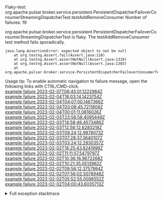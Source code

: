         
Flaky-test: org.apache.pulsar.broker.service.persistent.PersistentDispatcherFailoverConsumerStreamingDispatcherTest.testAddRemoveConsumer
Number of failures: 19

org.apache.pulsar.broker.service.persistent.PersistentDispatcherFailoverConsumerStreamingDispatcherTest is flaky. The testAddRemoveConsumer test method fails sporadically.

```
java.lang.AssertionError: expected object to not be null
	at org.testng.Assert.fail(Assert.java:110)
	at org.testng.Assert.assertNotNull(Assert.java:1319)
	at org.testng.Assert.assertNotNull(Assert.java:1303)
	at org.apache.pulsar.broker.service.PersistentDispatcherFailoverConsumerTest.testAddRemoveConsumer(PersistentDispatcherFailoverConsumerTest.java:360)
```

Usage tip: To enable automatic navigation to failure message, open the following links with CTRL/CMD-click.  
[example failure 2023-02-07T06:45:01.1222984Z](https://github.com/apache/pulsar/actions/runs/4111179593/jobs/7094697114#step:9:729)  
[example failure 2023-02-04T18:03:14.1423754Z](https://github.com/apache/pulsar/actions/runs/4092732000/jobs/7057666446#step:9:729)  
[example failure 2023-02-04T04:07:00.1467366Z](https://github.com/apache/pulsar/actions/runs/4076016338/jobs/7052833156#step:9:729)  
[example failure 2023-02-04T03:08:45.7211809Z](https://github.com/apache/pulsar/actions/runs/4089625311/jobs/7052464856#step:9:729)  
[example failure 2023-02-04T00:01:11.0816026Z](https://github.com/apache/pulsar/actions/runs/4088820724/jobs/7050875412#step:9:729)  
[example failure 2023-02-03T23:58:58.4095449Z](https://github.com/apache/pulsar/actions/runs/4088804123/jobs/7050842767#step:9:729)  
[example failure 2023-02-03T14:58:46.4573486Z](https://github.com/apache/pulsar/actions/runs/4085189227/jobs/7042838377#step:9:729)  
[example failure 2023-02-03T12:56:12.6283218Z](https://github.com/apache/pulsar/actions/runs/4084258072/jobs/7040754134#step:9:729)  
[example failure 2023-02-03T09:24:12.9878073Z](https://github.com/apache/pulsar/actions/runs/4082697666/jobs/7037358539#step:9:729)  
[example failure 2023-02-03T07:28:37.3640107Z](https://github.com/apache/pulsar/actions/runs/4081947717/jobs/7035828659#step:9:729)  
[example failure 2023-02-03T03:24:12.2930357Z](https://github.com/apache/pulsar/actions/runs/4080739803/jobs/7033499918#step:9:715)  
[example failure 2023-02-02T18:25:43.8241999Z](https://github.com/apache/pulsar/actions/runs/4077347643/jobs/7026262481#step:9:729)  
[example failure 2023-02-02T11:11:57.5479797Z](https://github.com/apache/pulsar/actions/runs/4073789290/jobs/7018144141#step:9:729)  
[example failure 2023-02-02T10:36:16.9672268Z](https://github.com/apache/pulsar/actions/runs/4073474352/jobs/7017462811#step:9:729)  
[example failure 2023-02-02T10:21:35.0513962Z](https://github.com/apache/pulsar/actions/runs/4073367802/jobs/7017221754#step:9:729)  
[example failure 2023-02-02T09:56:12.3757994Z](https://github.com/apache/pulsar/actions/runs/4073163727/jobs/7016760710#step:9:729)  
[example failure 2023-02-02T07:56:02.5078948Z](https://github.com/apache/pulsar/actions/runs/4072298561/jobs/7014911546#step:9:731)  
[example failure 2023-02-02T05:52:55.0096552Z](https://github.com/apache/pulsar/actions/runs/4069198762/jobs/7013586039#step:9:714)  
[example failure 2023-02-02T04:00:43.6035713Z](https://github.com/apache/pulsar/actions/runs/4071061634/jobs/7012507778#step:9:731)  


<details>
<summary>Full exception stacktrace</summary>
<code><pre>
java.lang.AssertionError: expected object to not be null
	at org.testng.Assert.fail(Assert.java:110)
	at org.testng.Assert.assertNotNull(Assert.java:1319)
	at org.testng.Assert.assertNotNull(Assert.java:1303)
	at org.apache.pulsar.broker.service.PersistentDispatcherFailoverConsumerTest.testAddRemoveConsumer(PersistentDispatcherFailoverConsumerTest.java:360)
	at java.base/jdk.internal.reflect.NativeMethodAccessorImpl.invoke0(Native Method)
	at java.base/jdk.internal.reflect.NativeMethodAccessorImpl.invoke(NativeMethodAccessorImpl.java:77)
	at java.base/jdk.internal.reflect.DelegatingMethodAccessorImpl.invoke(DelegatingMethodAccessorImpl.java:43)
	at java.base/java.lang.reflect.Method.invoke(Method.java:568)
	at org.testng.internal.invokers.MethodInvocationHelper.invokeMethod(MethodInvocationHelper.java:139)
	at org.testng.internal.invokers.InvokeMethodRunnable.runOne(InvokeMethodRunnable.java:47)
	at org.testng.internal.invokers.InvokeMethodRunnable.call(InvokeMethodRunnable.java:76)
	at org.testng.internal.invokers.InvokeMethodRunnable.call(InvokeMethodRunnable.java:11)
	at java.base/java.util.concurrent.FutureTask.run(FutureTask.java:264)
	at java.base/java.util.concurrent.ThreadPoolExecutor.runWorker(ThreadPoolExecutor.java:1136)
	at java.base/java.util.concurrent.ThreadPoolExecutor$Worker.run(ThreadPoolExecutor.java:635)
	at java.base/java.lang.Thread.run(Thread.java:833)

</pre></code>
</details>

